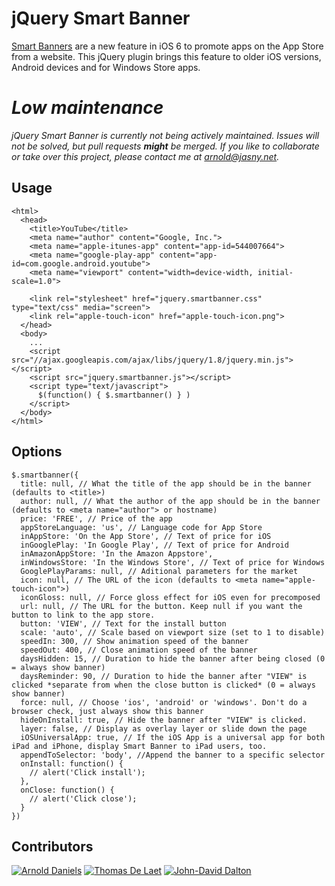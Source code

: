 jQuery Smart Banner
===================

[Smart Banners][1] are a new feature in iOS 6 to promote apps on the App Store from a website. This jQuery plugin
brings this feature to older iOS versions, Android devices and for Windows Store apps.

# _Low maintenance_
 
_jQuery Smart Banner is currently not being actively maintained. Issues will not be solved, but pull requests **might** be merged. If you like to collaborate or take over this project, please contact me at arnold@jasny.net._

## Usage ##
    <html>
      <head>
        <title>YouTube</title>
        <meta name="author" content="Google, Inc.">
        <meta name="apple-itunes-app" content="app-id=544007664">
        <meta name="google-play-app" content="app-id=com.google.android.youtube">
        <meta name="viewport" content="width=device-width, initial-scale=1.0">
        
        <link rel="stylesheet" href="jquery.smartbanner.css" type="text/css" media="screen">
        <link rel="apple-touch-icon" href="apple-touch-icon.png">
      </head>
      <body>
        ...
        <script src="//ajax.googleapis.com/ajax/libs/jquery/1.8/jquery.min.js"></script>
        <script src="jquery.smartbanner.js"></script>
        <script type="text/javascript">
          $(function() { $.smartbanner() } )
        </script>
      </body>
    </html>

## Options ##
    $.smartbanner({
      title: null, // What the title of the app should be in the banner (defaults to <title>)
      author: null, // What the author of the app should be in the banner (defaults to <meta name="author"> or hostname)
      price: 'FREE', // Price of the app
      appStoreLanguage: 'us', // Language code for App Store
      inAppStore: 'On the App Store', // Text of price for iOS
      inGooglePlay: 'In Google Play', // Text of price for Android
      inAmazonAppStore: 'In the Amazon Appstore',
      inWindowsStore: 'In the Windows Store', // Text of price for Windows
      GooglePlayParams: null, // Aditional parameters for the market
      icon: null, // The URL of the icon (defaults to <meta name="apple-touch-icon">)
      iconGloss: null, // Force gloss effect for iOS even for precomposed
      url: null, // The URL for the button. Keep null if you want the button to link to the app store.
      button: 'VIEW', // Text for the install button
      scale: 'auto', // Scale based on viewport size (set to 1 to disable)
      speedIn: 300, // Show animation speed of the banner
      speedOut: 400, // Close animation speed of the banner
      daysHidden: 15, // Duration to hide the banner after being closed (0 = always show banner)
      daysReminder: 90, // Duration to hide the banner after "VIEW" is clicked *separate from when the close button is clicked* (0 = always show banner)
      force: null, // Choose 'ios', 'android' or 'windows'. Don't do a browser check, just always show this banner
      hideOnInstall: true, // Hide the banner after "VIEW" is clicked.
      layer: false, // Display as overlay layer or slide down the page
      iOSUniversalApp: true, // If the iOS App is a universal app for both iPad and iPhone, display Smart Banner to iPad users, too.      
      appendToSelector: 'body', //Append the banner to a specific selector
      onInstall: function() {
        // alert('Click install');
      },
      onClose: function() {
        // alert('Click close');
      }
    })

## Contributors

[![Arnold Daniels](https://avatars3.githubusercontent.com/u/100821?v=2&s=64)](https://github.com/jasny)
[![Thomas De Laet](https://avatars1.githubusercontent.com/u/5644283?v=2&s=64)](https://github.com/delaetthomas)
[![John-David Dalton](https://avatars2.githubusercontent.com/u/4303?v=3&s=64)](https://github.com/jdalton)

  [1]: http://developer.apple.com/library/ios/#documentation/AppleApplications/Reference/SafariWebContent/PromotingAppswithAppBanners/PromotingAppswithAppBanners.html
